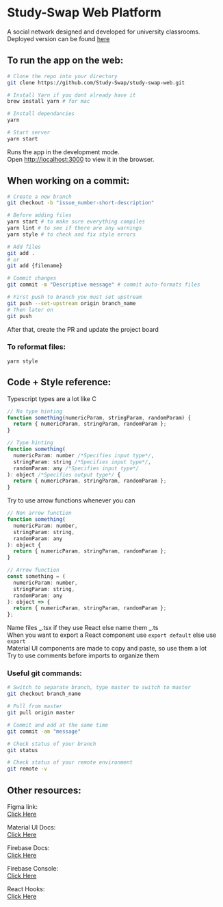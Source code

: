 # Study-Swap Web Platform

A social network designed and developed for university classrooms.  Deployed version can be found [here](https://www.study-swap.com/home)

## To run the app on the web:

```bash
# Clone the repo into your directory
git clone https://github.com/Study-Swap/study-swap-web.git

# Install Yarn if you dont already have it
brew install yarn # for mac

# Install dependancies
yarn

# Start server
yarn start
```

Runs the app in the development mode.<br />
Open [http://localhost:3000](http://localhost:3000) to view it in the browser.

## When working on a commit:

```bash
# Create a new branch
git checkout -b "issue_number-short-description"

# Before adding files
yarn start # to make sure everything compiles
yarn lint # to see if there are any warnings
yarn style # to check and fix style errors

# Add files
git add .
# or
git add {filename}

# Commit changes
git commit -m "Descriptive message" # commit auto-formats files

# First push to branch you must set upstream
git push --set-upstream origin branch_name
# Then later on
git push

```

After that, create the PR and update the project board

### To reformat files:

`yarn style`

## Code + Style reference:

Typescript types are a lot like C

```javascript
// No type hinting
function something(numericParam, stringParam, randomParam) {
  return { numericParam, stringParam, randomParam };
}

// Type hinting
function something(
  numericParam: number /*Specifies input type*/,
  stringParam: string /*Specifies input type*/,
  randomParam: any /*Specifies input type*/
): object /*Specifies output type*/ {
  return { numericParam, stringParam, randomParam };
}
```

Try to use arrow functions whenever you can

```javascript
// Non arrow function
function something(
  numericParam: number,
  stringParam: string,
  randomParam: any
): object {
  return { numericParam, stringParam, randomParam };
}

// Arrow function
const something = (
  numericParam: number,
  stringParam: string,
  randomParam: any
): object => {
  return { numericParam, stringParam, randomParam };
};
```

Name files _.tsx if they use React else name them _.ts <br />
When you want to export a React component use `export default` else use `export` <br />
Material UI components are made to copy and paste, so use them a lot <br />
Try to use comments before imports to organize them

### Useful git commands:

```bash
# Switch to separate branch, type master to switch to master
git checkout branch_name

# Pull from master
git pull origin master

# Commit and add at the same time
git commit -am "message"

# Check status of your branch
git status

# Check status of your remote environment
git remote -v
```

## Other resources:

Figma link: <br />
[Click Here](https://www.figma.com/file/8zw3KBGDJYy8gjxdvF6eYt/StudySwap-Mockup?node-id=0%3A1)

Material UI Docs: <br />
[Click Here](https://material-ui.com/)

Firebase Docs: <br />
[Click Here](https://firebase.google.com/docs)

Firebase Console: <br />
[Click Here](https://console.firebase.google.com/u/0/project/study-swap/overview)

React Hooks: <br />
[Click Here](https://reactjs.org/docs/hooks-intro.html)

